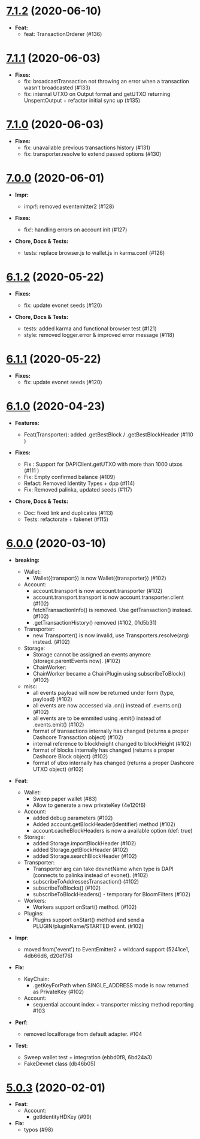 # [7.1.2](https://github.com/dashevo/wallet-lib/compare/v7.1.1...v7.1.2) (2020-06-10)
    
- **Feat:**
    - feat: TransactionOrderer (#136)

# [7.1.1](https://github.com/dashevo/wallet-lib/compare/v7.1.0...v7.1.1) (2020-06-03)
    
- **Fixes:**
    - fix: broadcastTransaction not throwing an error when a transaction wasn't broadcasted (#133)
    - fix: internal UTXO on Output format and getUTXO returning UnspentOutput + refactor initial sync up (#135)

# [7.1.0](https://github.com/dashevo/wallet-lib/compare/v7.0.0...v7.1.0) (2020-06-03)
    
- **Fixes:**
    - fix: unavailable previous transactions history (#131)
    - fix: transporter.resolve to extend passed options (#130)

# [7.0.0](https://github.com/dashevo/wallet-lib/compare/v6.1.2...v7.0.0) (2020-06-01)

- **Impr:**
    - impr!: removed eventemitter2 (#128)
    
- **Fixes:**
    - fix!: handling errors on account init (#127)
    
- **Chore, Docs & Tests:**
    - tests: replace browser.js to wallet.js in karma.conf (#126)
    
# [6.1.2](https://github.com/dashevo/wallet-lib/compare/v6.1.1...v6.1.2) (2020-05-22)

- **Fixes:**
    - fix: update evonet seeds (#120)
    
- **Chore, Docs & Tests:**
    - tests: added karma and functional browser test (#121)
    - style: removed logger.error & improved error message (#118)
    
# [6.1.1](https://github.com/dashevo/wallet-lib/compare/v6.1.0...v6.1.1) (2020-05-22)

- **Fixes:**
    - fix: update evonet seeds (#120)
    
# [6.1.0](https://github.com/dashevo/wallet-lib/compare/v6.0.0...v6.1.0) (2020-04-23)

- **Features:** 
    - Feat(Transporter): added .getBestBlock / .getBestBlockHeader (#110 )

- **Fixes:**
    - Fix : Support for DAPIClient.getUTXO with more than 1000 utxos (#111 )
    - Fix: Empty confirmed balance (#109)
    - Refact: Removed Identity Types + dpp (#114)
    - Fix: Removed palinka, updated seeds (#117)

- **Chore, Docs & Tests:**
    - Doc: fixed link and duplicates (#113)
    - Tests: refactorate + fakenet (#115)

# [6.0.0](https://github.com/dashevo/wallet-lib/compare/v5.0.3...v6.0.0) (2020-03-10)


- **breaking:**
  - Wallet:
    - Wallet({transport}) is now Wallet({transporter}) (#102)
  - Account:
    - account.transport is now account.transporter (#102)
    - account.transport.transport is now account.transporter.client (#102)
    - fetchTransactionInfo() is removed. Use getTransaction() instead. (#102)
    - .getTransactionHistory() removed (#102, 01d5b31)
  - Transporter:
    - new Transporter() is now invalid, use Transporters.resolve(arg) instead. (#102)
  - Storage:
    - Storage cannot be assigned an events anymore (storage.parentEvents now). (#102)
    - ChainWorker:
    - ChainWorker became a ChainPlugin using subscribeToBlock() (#102)
  - misc:
    - all events payload will now be returned under form {type, payload} (#102)
    - all events are now accessed via .on() instead of .events.on() (#102)
    - all events are to be emmited using .emit() instead of .events.emit() (#102)
    - format of transactions internally has changed (returns a proper Dashcore Transaction object) (#102)
    - internal reference to blockheight changed to blockHeight (#102)
    - format of blocks internally has changed (returns a proper Dashcore Block object) (#102)
    - format of utxo internally has changed (returns a proper Dashcore UTXO object) (#102)

- **Feat**:
  - Wallet: 
    - Sweep paper wallet (#83)
    - Allow to generate a new privateKey (4e120f6)
  - Account:
    - added debug parameters (#102)
    - Added account.getBlockHeader(identifier) method (#102)
    - account.cacheBlockHeaders is now a available option (def: true)
  - Storage:
    - added Storage.importBlockHeader (#102)
    - added Storage.getBlockHeader (#102)
    - added Storage.searchBlockHeader (#102)
  - Transporter: 
    - Transporter arg can take devnetName when type is DAPI (connects to palinka instead of evonet). (#102)
    - subscribeToAddressesTransaction() (#102)
    - subscribeToBlocks() (#102)
    - subscribeToBlockHeaders() - temporary for BloomFilters (#102)
  - Workers: 
    - Workers support onStart() method. (#102)
  - Plugins:
    - Plugins support onStart() method and send a PLUGIN/pluginName/STARTED event. (#102)
- **Impr**: 
  - moved from('event') to EventEmitter2 + wildcard support (5241ce1, 4db66d6, d20df76)
- **Fix**:
  - KeyChain: 
    - .getKeyForPath when SINGLE_ADDRESS mode is now returned as PrivateKey (#102)
  - Account:
    - sequential account index + transporter missing method reporting #103
- **Perf**:
  - removed localforage from default adapter. #104
- **Test**: 
  - Sweep wallet test + integration (ebbd0f8, 
6bd24a3)
  - FakeDevnet class (db46b05)

# [5.0.3](https://github.com/dashevo/wallet-lib/compare/v5.0.2...v5.0.3) (2020-02-01)

- **Feat**:
  - Account:
    - getIdentityHDKey (#99)
- **Fix**: 
    - typos (#98)
